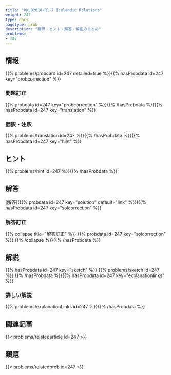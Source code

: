 ```yaml
---
title: "UKLO2018-R1-7 Icelandic Relations"
weight: 247
type: docs
pagetype: prob
description: "翻訳・ヒント・解答・解説のまとめ"
problems: 
- 247
---
```


## 情報

{{% problems/probcard id=247 detailed=true %}}{{% hasProbdata id=247 key="probcorrection" %}}

### 問題訂正

{{% probdata id=247 key="probcorrection" %}}{{% /hasProbdata %}}{{% hasProbdata id=247 key="translation" %}}

### 翻訳・注釈

{{% problems/translation id=247 %}}{{% /hasProbdata %}}{{% hasProbdata id=247 key="hint" %}}

## ヒント

{{% problems/hint id=247 %}}{{% /hasProbdata %}}

## 解答

[解答]({{% probdata id=247 key="solution" default="link" %}}){{% hasProbdata id=247 key="solcorrection" %}}

### 解答訂正

{{% collapse title="解答訂正" %}}
{{% probdata id=247 key="solcorrection" %}}
{{% /collapse %}}{{% /hasProbdata %}}

## 解説

{{% hasProbdata id=247 key="sketch" %}}
{{% problems/sketch id=247 %}}
{{% /hasProbdata %}}{{% hasProbdata id=247 key="explanationlinks" %}}

### 詳しい解説

{{% problems/explanationLinks id=247 %}}{{% /hasProbdata %}}

## 関連記事

{{< problems/relatedarticle id=247 >}}

## 類題

{{< problems/relatedprob id=247 >}}
